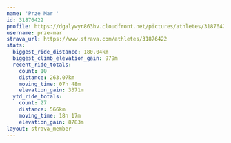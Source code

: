 ```yaml
---
name: 'Prze Mar '
id: 31876422
profile: https://dgalywyr863hv.cloudfront.net/pictures/athletes/31876422/22548952/4/large.jpg
username: prze-mar
strava_url: https://www.strava.com/athletes/31876422
stats:
  biggest_ride_distance: 180.04km
  biggest_climb_elevation_gain: 979m
  recent_ride_totals:
    count: 10
    distance: 263.07km
    moving_time: 07h 48m
    elevation_gain: 3371m
  ytd_ride_totals:
    count: 27
    distance: 566km
    moving_time: 18h 17m
    elevation_gain: 8783m
layout: strava_member
--- 
```

